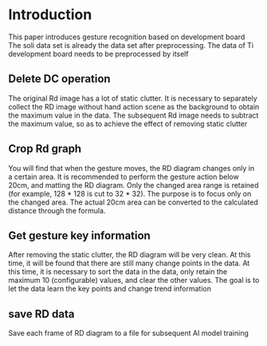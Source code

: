 # Introduction
This paper introduces gesture recognition based on development board
The soli data set is already the data set after preprocessing. The data of Ti development board needs to be preprocessed by itself
## Delete DC operation
The original Rd image has a lot of static clutter. It is necessary to separately collect the RD image without hand action scene as the background to obtain the maximum value in the data. 
The subsequent Rd image needs to subtract the maximum value, so as to achieve the effect of removing static clutter
## Crop Rd graph
You will find that when the gesture moves, the RD diagram changes only in a certain area. It is recommended to perform the gesture action below 20cm, 
and matting the RD diagram. Only the changed area range is retained (for example, 128 * 128 is cut to 32 * 32). 
The purpose is to focus only on the changed area. The actual 20cm area can be converted to the calculated distance through the formula.
## Get gesture key information
After removing the static clutter, the RD diagram will be very clean. At this time, 
it will be found that there are still many change points in the data. At this time, 
it is necessary to sort the data in the data, only retain the maximum 10 (configurable) values, and clear the other values. 
The goal is to let the data learn the key points and change trend information
## save RD data
Save each frame of RD diagram to a file for subsequent AI model training
